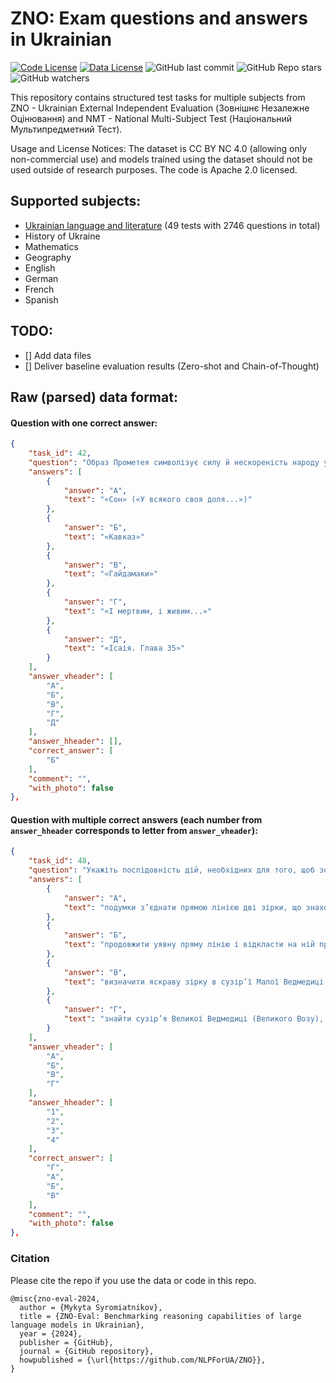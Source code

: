 # ZNO: Exam questions and answers in Ukrainian

[![Code License](https://img.shields.io/badge/Code%20License-Apache_2.0-green.svg)](https://github.com/NLPForUA/ZNO/blob/main/LICENSE)
[![Data License](https://img.shields.io/badge/Data%20License-CC%20By%20NC%204.0-red.svg)](https://github.com/NLPForUA/ZNO/blob/main/DATA_LICENSE)
![GitHub last commit](https://img.shields.io/github/last-commit/NLPForUA/ZNO)
![GitHub Repo stars](https://img.shields.io/github/stars/NLPForUA/ZNO?style=social)
![GitHub watchers](https://img.shields.io/github/watchers/NLPForUA/ZNO?style=svg)

This repository contains structured test tasks for multiple subjects from ZNO - Ukrainian External Independent Evaluation (Зовнішнє Незалежне Оцінювання) and NMT - National Multi-Subject Test (Національний Мультипредметний Тест).

Usage and License Notices: The dataset is CC BY NC 4.0 (allowing only non-commercial use) and models trained using the dataset should not be used outside of research purposes. The code is Apache 2.0 licensed.

## Supported subjects:
- [Ukrainian language and literature](tests/ukrainian_raw.json) (49 tests with 2746 questions in total)
- History of Ukraine
- Mathematics
- Geography
- English
- German
- French
- Spanish

## TODO:
- [] Add data files
- [] Deliver baseline evaluation results (Zero-shot and Chain-of-Thought)

## Raw (parsed) data format:
#### Question with one correct answer:
```json
{
    "task_id": 42,
    "question": "Образ Прометея символізує силу й нескореність народу у творі Тараса Шевченка",
    "answers": [
        {
            "answer": "А",
            "text": "«Сон» («У всякого своя доля...»)"
        },
        {
            "answer": "Б",
            "text": "«Кавказ»"
        },
        {
            "answer": "В",
            "text": "«Гайдамаки»"
        },
        {
            "answer": "Г",
            "text": "«І мертвим, і живим...»"
        },
        {
            "answer": "Д",
            "text": "«Ісаія. Глава 35»"
        }
    ],
    "answer_vheader": [
        "А",
        "Б",
        "В",
        "Г",
        "Д"
    ],
    "answer_hheader": [],
    "correct_answer": [
        "Б"
    ],
    "comment": "",
    "with_photo": false
},
```
#### Question with multiple correct answers (each number from `answer_hheader` corresponds to letter from `answer_vheader`):
```json
{
    "task_id": 48,
    "question": "Укажіть послідовність дій, необхідних для того, щоб зорієнтуватися на місцевості за Полярною зіркою.",
    "answers": [
        {
            "answer": "А",
            "text": "подумки з’єднати прямою лінією дві зірки, що знаходяться на краю «ковша»"
        },
        {
            "answer": "Б",
            "text": "продовжити уявну пряму лінію і відкласти на ній приблизно п’ять відрізків, рівних відстані між двома зірками на краю «ковша»"
        },
        {
            "answer": "В",
            "text": "визначити яскраву зірку в сузір’ї Малої Ведмедиці, яка вказує напрям на північ"
        },
        {
            "answer": "Г",
            "text": "знайти сузір’я Великої Ведмедиці (Великого Возу), яке нагадує ківш"
        }
    ],
    "answer_vheader": [
        "А",
        "Б",
        "В",
        "Г"
    ],
    "answer_hheader": [
        "1",
        "2",
        "3",
        "4"
    ],
    "correct_answer": [
        "Г",
        "А",
        "Б",
        "В"
    ],
    "comment": "",
    "with_photo": false
},
```

### Citation

Please cite the repo if you use the data or code in this repo.

```
@misc{zno-eval-2024,
  author = {Mykyta Syromiatnikov},
  title = {ZNO-Eval: Benchmarking reasoning capabilities of large language models in Ukrainian},
  year = {2024},
  publisher = {GitHub},
  journal = {GitHub repository},
  howpublished = {\url{https://github.com/NLPForUA/ZNO}},
}
```
